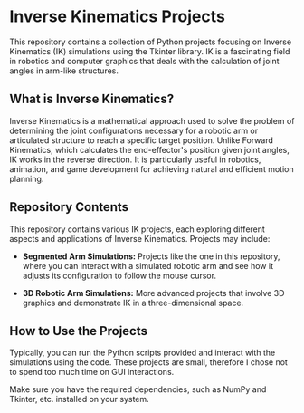 # Inverse Kinematics Projects

This repository contains a collection of Python projects focusing on Inverse Kinematics (IK) simulations using the Tkinter library. IK is a fascinating field in robotics and computer graphics that deals with the calculation of joint angles in arm-like structures.

## What is Inverse Kinematics?

Inverse Kinematics is a mathematical approach used to solve the problem of determining the joint configurations necessary for a robotic arm or articulated structure to reach a specific target position. Unlike Forward Kinematics, which calculates the end-effector's position given joint angles, IK works in the reverse direction. It is particularly useful in robotics, animation, and game development for achieving natural and efficient motion planning.

## Repository Contents

This repository contains various IK projects, each exploring different aspects and applications of Inverse Kinematics. Projects may include:

- **Segmented Arm Simulations:** Projects like the one in this repository, where you can interact with a simulated robotic arm and see how it adjusts its configuration to follow the mouse cursor.

- **3D Robotic Arm Simulations:** More advanced projects that involve 3D graphics and demonstrate IK in a three-dimensional space.

## How to Use the Projects

Typically, you can run the Python scripts provided and interact with the simulations using the code. These projects are small, therefore I chose not to spend too much time on GUI interactions.

Make sure you have the required dependencies, such as NumPy and Tkinter, etc. installed on your system.
